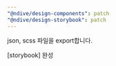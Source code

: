 ```yaml
---
"@ndive/design-components": patch
"@ndive/design-storybook": patch
---
```


json, scss 파일을 export합니다.

[storybook] 완성
